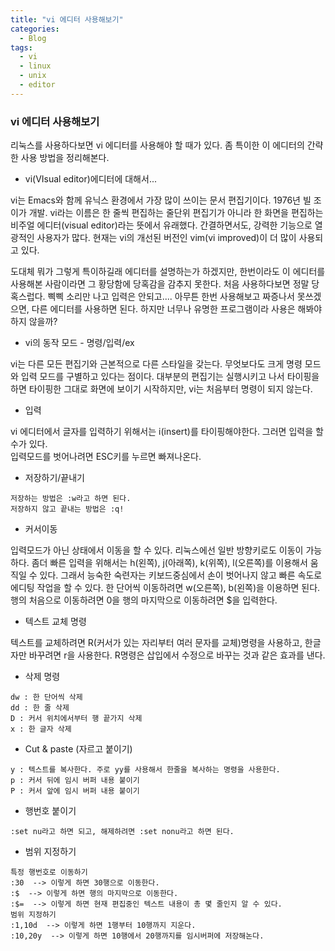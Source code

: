 ```yaml
---
title: "vi 에디터 사용해보기"
categories:
  - Blog
tags:
  - vi
  - linux
  - unix
  - editor
---
```



### vi 에디터 사용해보기

리눅스를 사용하다보면 vi 에디터를 사용해야 할 때가 있다.
좀 특이한 이 에디터의 간략한 사용 방법을 정리해본다.

* vi(VIsual editor)에디터에 대해서...

vi는 Emacs와 함께 유닉스 환경에서 가장 많이 쓰이는 문서 편집기이다. 1976년 빌 조이가 개발. vi라는 이름은 한 줄씩 편집하는 줄단위 편집기가 아니라 한 화면을 편집하는 비주얼 에디터(visual editor)라는 뜻에서 유래했다. 간결하면서도, 강력한 기능으로 열광적인 사용자가 많다. 현재는 vi의 개선된 버전인 vim(vi improved)이 더 많이 사용되고 있다.

도대체 뭐가 그렇게 특이하길래 에디터를 설명하는가 하겠지만, 한번이라도 이 에디터를 
사용해본 사람이라면 그 황당함에 당혹감을 감추지 못한다.
처음 사용하다보면 정말 당혹스럽다. 삑삑 소리만 나고 입력은 안되고....
아무튼 한번 사용해보고 짜증나서 못쓰겠으면, 다른 에디터를 사용하면 된다. 
하지만 너무나 유명한 프로그램이라 사용은 해봐야 하지 않을까?

* vi의 동작 모드 - 명령/입력/ex

vi는 다른 모든 편집기와 근본적으로 다른 스타일을 갖는다. 
무엇보다도 크게 명령 모드와 입력 모드를 구별하고 있다는 점이다. 
대부분의 편집기는 실행시키고 나서 타이핑을 하면 타이핑한 그대로 화면에 보이기 시작하지만,
vi는 처음부터 명령이 되지 않는다.  

* 입력

vi 에디터에서 글자를 입력하기 위해서는 i(insert)를 타이핑해야한다.
그러면 입력을 할 수가 있다.  
입력모드를 벗어나려면 ESC키를 누르면 빠져나온다. 

* 저장하기/끝내기
```
저장하는 방법은 :w라고 하면 된다. 
저장하지 않고 끝내는 방법은 :q!
```

* 커서이동

입력모드가 아닌 상태에서 이동을 할 수 있다. 리눅스에선 일반 방향키로도 이동이 가능하다. 
좀더 빠른 입력을 위해서는 h(왼쪽), j(아래쪽), k(위쪽), l(오른쪽)를 이용해서 움직일 수 있다. 
그래서 능숙한 숙련자는 키보드중심에서 손이 벗어나지 않고 빠른 속도로 에디팅 작업을 할 수 있다.
한 단어씩 이동하려면 w(오른쪽), b(왼쪽)을 이용하면 된다.
행의 처음으로 이동하려면 0을 행의 마지막으로 이동하려면 $을 입력한다.

* 텍스트 교체 명령

텍스트를 교체하려면 R(커서가 있는 자리부터 여러 문자를 교체)명령을 사용하고, 한글자만 바꾸려면 r을 사용한다.
R명령은 삽입에서 수정으로 바꾸는 것과 같은 효과를 낸다. 

* 삭제 명령
```
dw : 한 단어씩 삭제
dd : 한 줄 삭제
D : 커서 위치에서부터 행 끝가지 삭제
x : 한 글자 삭제
```

* Cut & paste (자르고 붙이기)
```
y : 텍스트를 복사한다. 주로 yy를 사용해서 한줄을 복사하는 명령을 사용한다. 
p : 커서 뒤에 임시 버퍼 내용 붙이기
P : 커서 앞에 임시 버퍼 내용 붙이기
```

* 행번호 붙이기
```
:set nu라고 하면 되고, 해제하려면 :set nonu라고 하면 된다. 
```

* 범위 지정하기
```
특정 행번호로 이동하기 
:30  --> 이렇게 하면 30행으로 이동한다. 
:$  --> 이렇게 하면 행의 마지막으로 이동한다. 
:$=  --> 이렇게 하면 현재 편집중인 텍스트 내용이 총 몇 줄인지 알 수 있다. 
범위 지정하기
:1,10d  --> 이렇게 하면 1행부터 10행까지 지운다. 
:10,20y  --> 이렇게 하면 10행에서 20행까지를 임시버퍼에 저장해논다.  
```
